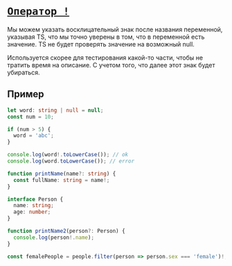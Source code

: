 # [`Оператор !`](../index.md)

Мы можем указать восклицательный знак после названия переменной, указывая TS, что мы точно уверены в том, что в переменной есть значение. TS не будет проверять значение на возможный null.

Используется скорее для тестирования какой-то части, чтобы не тратить время на описание. С учетом того, что далее этот знак будет убираться.

## Пример

```ts
let word: string | null = null;
const num = 10;

if (num > 5) {
  word = 'abc';
}

console.log(word!.toLowerCase()); // ok
console.log(word.toLowerCase()); // error
```

```ts
function printName(name?: string) {
  const fullName: string = name!;
}
```

```ts
interface Person {
  name: string;
  age: number;
}

function printName2(person?: Person) {
  console.log(person!.name);
}
```

```ts
const femalePeople = people.filter(person => person.sex === 'female')!;
```

